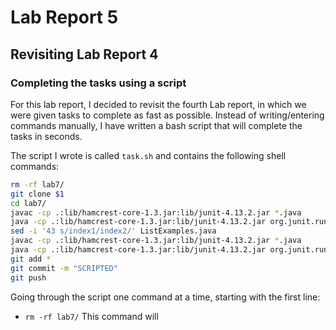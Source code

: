 # Lab Report 5
## Revisiting Lab Report 4
### Completing the tasks using a script

For this lab report, I decided to revisit the fourth Lab report, in which we were given tasks to complete as fast as possible. Instead of writing/entering commands manually, I have written a bash script that will complete the tasks in seconds.

The script I wrote is called `task.sh` and contains the following shell commands:
```sh
rm -rf lab7/
git clone $1
cd lab7/
javac -cp .:lib/hamcrest-core-1.3.jar:lib/junit-4.13.2.jar *.java
java -cp .:lib/hamcrest-core-1.3.jar:lib/junit-4.13.2.jar org.junit.runner.JUnitCore ListExamplesTests
sed -i '43 s/index1/index2/' ListExamples.java
javac -cp .:lib/hamcrest-core-1.3.jar:lib/junit-4.13.2.jar *.java
java -cp .:lib/hamcrest-core-1.3.jar:lib/junit-4.13.2.jar org.junit.runner.JUnitCore ListExamplesTests
git add *
git commit -m "SCRIPTED"
git push
```

Going through the script one command at a time, starting with the first line:
* `rm -rf lab7/` This command will 
